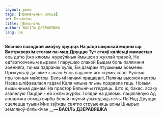 ```yaml
---
layout: poem
tags: [Праменьчык сонца]
id: Бялынічы
title: 🚧Бялынічы
author: ВАСІЛЬ ДЗЕРАВЯШКА
lang: be
---
```



**Вясняю паэодкай змоўку круціць На рацэ шырокай морны шр Вастраверхім стогам па-мад Друццю Тут стаяў калісьці мамастыр**
ооь да^ю ўжо клюмы жураўліныя ймышся з жухлай траэой, Не ед*аэгюзченым выраем
! парушаю спакой
Быдам бопь палямння аоенняга, гцчыа падранак'кулік,
Ем дамрам птушыным асемены. Прыкулыаў да шіме з асаю
Есць паданне яго сцемы клалі Рупныя прыгонныя майстры. БелымІ начамі працавалі, Палячы высоюя кастры
Назва шпіфавалася гадамі Каля млына плынь прарвала гвць.
Новымі вышыннымі дамамі На прастор Бяпынічы ггядзяць.
Што ж, баквс. асэку азалелую Пацдай - ей хжпм журбы. I сядай на даломь. пацяплвпую Ад аоошмяга оомца вярбы
Белай поўняй узыхедіяць нсчы
Пв'Над Друццю сцелецца туыан
Мне заўжды святпо струыеняць вочы
Шчырых землякоў-бяпыкічан
**__— ВАСІЛЬ ДЗЕРАВЯШКА**
